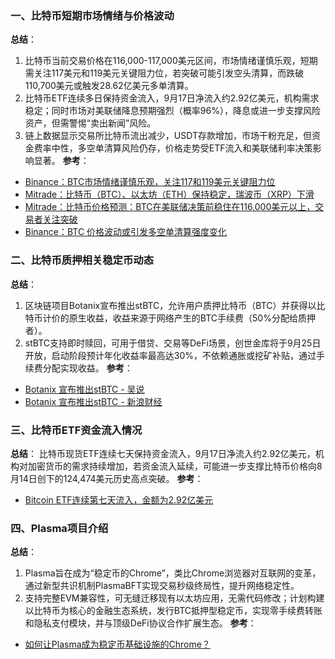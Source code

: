 ### 一、比特币短期市场情绪与价格波动
**总结**：
1. 比特币当前交易价格在116,000-117,000美元区间，市场情绪谨慎乐观，短期需关注117美元和119美元关键阻力位，若突破可能引发空头清算，而跌破110,700美元或触发28.62亿美元多单清算。
2. 比特币ETF连续多日保持资金流入，9月17日净流入约2.92亿美元，机构需求稳定；同时市场对美联储降息预期强烈（概率96%），降息或进一步支撑风险资产，但需警惕“卖出新闻”风险。
3. 链上数据显示交易所比特币流出减少，USDT存款增加，市场干粉充足，但资金费率中性，多空单清算风险仍存，价格走势受ETF流入和美联储利率决策影响显著。
**参考**：
- [Binance：BTC市场情绪谨慎乐观，关注117和119美元关键阻力位](https://www.binance.com/zh-CN/square/post/09-17-2025-btc-117-119-29810498853145)
- [Mitrade：比特币（BTC）、以太坊（ETH）保持稳定，瑞波币（XRP）下滑](https://www.mitrade.com/cn/insights/news/live-news/article-3-1130363-20250917)
- [Mitrade：比特币价格预测：BTC在美联储决策前稳住在116,000美元以上，交易者关注突破](https://www.mitrade.com/cn/insights/news/live-news/article-3-1130125-20250917)
- [Binance：BTC 价格波动或引发多空单清算强度变化](https://www.binance.com/cn/square/post/29804969919657)


### 二、比特币质押相关稳定币动态
**总结**：
1. 区块链项目Botanix宣布推出stBTC，允许用户质押比特币（BTC）并获得以比特币计价的原生收益，收益来源于网络产生的BTC手续费（50%分配给质押者）。
2. stBTC支持即时赎回，可用于借贷、交易等DeFi场景，创世金库将于9月25日开放，启动阶段预计年化收益率最高达30%，不依赖通胀或挖矿补贴，通过手续费分配实现收益。
**参考**：
- [Botanix 宣布推出stBTC - 吴说](https://www.wublock123.com/article/6/48897)
- [Botanix 宣布推出stBTC - 新浪财经](https://finance.sina.com.cn/blockchain/roll/2025-09-17/doc-infqvnxx2446489.shtml)


### 三、比特币ETF资金流入情况
**总结**：
比特币现货ETF连续七天保持资金流入，9月17日净流入约2.92亿美元，机构对加密货币的需求持续增加，若资金流入延续，可能进一步支撑比特币价格向8月14日创下的124,474美元历史高点突破。
**参考**：
- [Bitcoin ETF连续第七天流入，金额为2.92亿美元](https://news.bitcoin.com/zh/bitcoin-etf-lianxu-di-qi-tian-liuru-jine-wei-2-92-yi-meiyuan/)


### 四、Plasma项目介绍
**总结**：
1. Plasma旨在成为“稳定币的Chrome”，类比Chrome浏览器对互联网的变革，通过新型共识机制PlasmaBFT实现交易秒级终局性，提升网络稳定性。
2. 支持完整EVM兼容性，可无缝迁移现有以太坊应用，无需代码修改；计划构建以比特币为核心的金融生态系统，发行BTC抵押型稳定币，实现零手续费转账和隐私支付模块，并与顶级DeFi协议合作扩展生态。
**参考**：
- [如何让Plasma成为稳定币基础设施的Chrome？](https://reports.tiger-research.com/p/how-plasma-becomes-the-chrome-for-chn)